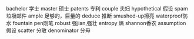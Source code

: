 bachelor  学士
master 硕士
patents 专利
couple 夫妇
hypothetical 假设
spam 垃圾邮件
ample 足够的，巨量的
deduce 推断
smushed-up擦亮
waterproof防水
fountain pen刚笔
robust 强jian,强壮
entropy 熵
shannon香农
assumption 假设
scatter 分散
denominator 分母
